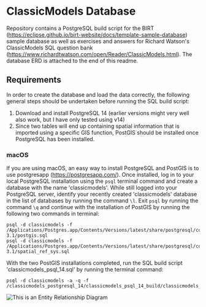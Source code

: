 # ClassicModels Database
Repository contains a PostgreSQL build script for the BIRT (https://eclipse.github.io/birt-website/docs/template-sample-database) sample database as well as exercises and answers for Richard Watson's ClassicModels SQL question bank (https://www.richardtwatson.com/open/Reader/ClassicModels.html). The database ERD is attached to the end of this readme.

## Requirements
In order to create the database and load the data correctly, the following general steps should be undertaken before running the SQL build script:

1. Download and install PostgreSQL 14 (earlier versions might very well also work, but I have only tested using v14)
2. Since two tables will end up containing spatial information that is imported using a specific GIS function, PostGIS should be installed once PostgreSQL has been installed.

### macOS
If you are using macOS, an easy way to install PostgreSQL and PostGIS is to use postgresapp (https://postgresapp.com/). Once installed, log in to your local PostgreSQL installation using the `psql` terminal command and create a database with the name 'classicmodels'. While still logged into your PostgreSQL server, identify your recently created 'classicmodels' database in the list of databases by running the command `\l`. Exit `psql` by running the command `\q` and continue with the installation of PostGIS by running the following two commands in terminal:
```
psql -d classicmodels -f /Applications/Postgres.app/Contents/Versions/latest/share/postgresql/contrib/postgis-3.1/postgis.sql
psql -d classicmodels -f /Applications/Postgres.app/Contents/Versions/latest/share/postgresql/contrib/postgis-3.1/spatial_ref_sys.sql
```
With the two PostGIS installations completed, run the SQL build script 'classicmodels_psql_14.sql' by running the terminal command:
```
psql -d classicmodels -a -q -f /classicmodels_postgresql_14/classicmodels_psql_14_build/classicmodels_psql_14.sql
```
![This is an Entity Relationship Diagram](https://user-images.githubusercontent.com/455401/168911221-9a77d3ae-e449-419d-870c-0baa5913b61b.png)
